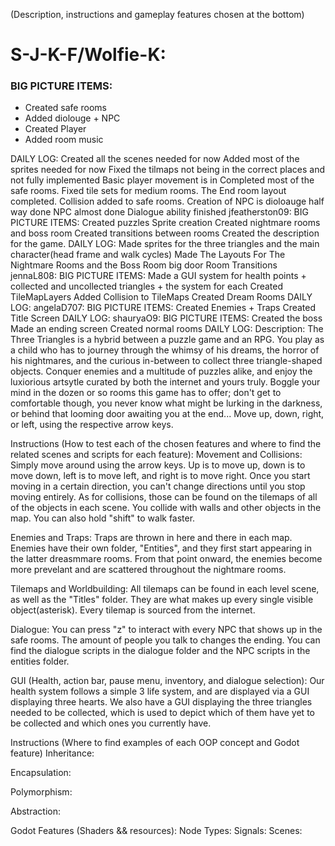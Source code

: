 (Description, instructions and gameplay features chosen at the bottom)

# S-J-K-F/Wolfie-K:
### BIG PICTURE ITEMS:
- Created safe rooms
- Added diolouge + NPC
- Created Player
- Added room music

DAILY LOG:
Created all the scenes needed for now
Added most of the sprites needed for now
Fixed the tilmaps not being in the correct places and not fully implemented
Basic player movement is in
Completed most of the safe rooms. Fixed tile sets for medium rooms.
The End room layout completed.
Collision added to safe rooms.
Creation of NPC is dioloauge half way done
NPC almost done
Dialogue ability finished
jfeatherston09:
BIG PICTURE ITEMS:
Created puzzles
Sprite creation
Created nightmare rooms and boss room
Created transitions between rooms
Created the description for the game.
DAILY LOG:
Made sprites for the three triangles and the main character(head frame and walk cycles)
Made The Layouts For The Nightmare Rooms and the Boss Room
big door
Room Transitions
jennaL808:
BIG PICTURE ITEMS:
Made a GUI system for health points + collected and uncollected triangles + the system for each
Created TileMapLayers
Added Collision to TileMaps
Created Dream Rooms
DAILY LOG:
angelaD707:
BIG PICTURE ITEMS:
Created Enemies + Traps
Created Title Screen
DAILY LOG:
shauryaO9:
BIG PICTURE ITEMS:
Created the boss
Made an ending screen
Created normal rooms
DAILY LOG:
Description:
The Three Triangles is a hybrid between a puzzle game and an RPG. You play as a child who has to journey through the whimsy of his dreams, the horror of his nightmares, and the curious in-between to collect three triangle-shaped objects. Conquer enemies and a multitude of puzzles alike, and enjoy the luxiorious artsytle curated by both the internet and yours truly. Boggle your mind in the dozen or so rooms this game has to offer; don't get to comfortable though, you never know what might be lurking in the darkness, or behind that looming door awaiting you at the end... Move up, down, right, or left, using the respective arrow keys.

Instructions (How to test each of the chosen features and where to find the related scenes and scripts for each feature):
Movement and Collisions: Simply move around using the arrow keys. Up is to move up, down is to move down, left is to move left, and right is to move right. Once you start moving in a certain direction, you can't change directions until you stop moving entirely. As for collisions, those can be found on the tilemaps of all of the objects in each scene. You collide with walls and other objects in the map. You can also hold "shift" to walk faster.

Enemies and Traps: Traps are thrown in here and there in each map. Enemies have their own folder, "Entities", and they first start appearing in the latter dreasmmare rooms. From that point onward, the enemies become more prevelant and are scattered throughout the nightmare rooms.

Tilemaps and Worldbuilding: All tilemaps can be found in each level scene, as well as the "Titles" folder. They are what makes up every single visible object(asterisk). Every tilemap is sourced from the internet.

Dialogue: You can press "z" to interact with every NPC that shows up in the safe rooms. The amount of people you talk to changes the ending. You can find the dialogue scripts in the dialogue folder and the NPC scripts in the entities folder.

GUI (Health, action bar, pause menu, inventory, and dialogue selection): Our health system follows a simple 3 life system, and are displayed via a GUI displaying three hearts. We also have a GUI displaying the three triangles needed to be collected, which is used to depict which of them have yet to be collected and which ones you currently have.

Instructions (Where to find examples of each OOP concept and Godot feature)
Inheritance:

Encapsulation:

Polymorphism:

Abstraction:

Godot Features (Shaders && resources):
Node Types:
Signals:
Scenes:

